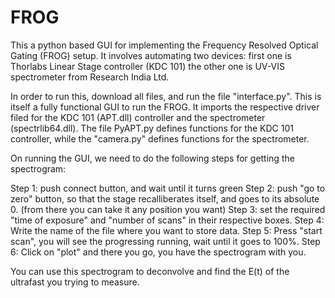 # FROG
This a python based GUI for implementing the Frequency Resolved Optical Gating (FROG) setup. It involves automating two devices: first one is Thorlabs Linear Stage controller (KDC 101) the other one is UV-VIS spectrometer from Research India Ltd.

In order to run this, download all files, and run the file "interface.py". This is itself a fully functional GUI to run the FROG. It imports the respective driver filed for the KDC 101 (APT.dll) controller and the spectrometer (spectrlib64.dll). 
The file PyAPT.py defines functions for the KDC 101 controller, while the "camera.py" defines functions for the spectrometer.

On running the GUI, we need to do the following steps for getting the spectrogram:

Step 1: push connect button, and wait until it turns green
Step 2: push "go to zero" button, so that the stage recalliberates itself, and goes to its absolute 0. (from there you can take it any position you want)
Step 3: set the required "time of exposure" and "number of scans" in their respective boxes.
Step 4: Write the name of the file where you want to store data.
Step 5: Press "start scan", you will see the progressing running, wait until it goes to 100%.
Step 6: Click on "plot" and there you go, you have the spectrogram with you.

You can use this spectrogram to deconvolve and find the E(t) of the ultrafast you trying to measure.
